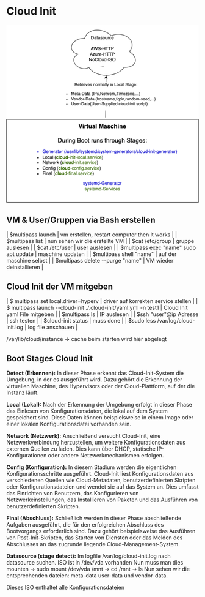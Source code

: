 # Cloud Init

![CloudInit funktionsweise](https://github.com/lauradubach/Projektmanagement/blob/b54d9074a289cf795378d3fca5205d6e6c9d355d/Cloud%20Init.png)

## VM & User/Gruppen via Bash erstellen


| $multipass launch | vm erstellen, restart computer then it works |
| $multipass list | nun sehen wir die erstellte VM |
| $cat /etc/group | gruppe auslesen |
| $cat /etc/user | user auslesen | 
| $multipass exec "name" sudo apt update | maschine updaten |
| $multipass shell "name" | auf der maschine selbst |
| $multipass delete --purge "name" | VM wieder deinstallieren |


## Cloud Init der VM mitgeben

| $ multipass set local.driver=hyperv | driver auf korrekten service stellen |
| $ multipass launch --cloud-init ./.cloud-init/yaml.yml -n test1 | Cloud Init yaml File mitgeben |
| $multipass ls | IP auslesen |
| $ssh "user"@ip Adresse | ssh testen |
| $cloud-init status | muss done |
| $sudo less /var/log/cloud-init.log | log file anschauen |

/var/lib/cloud/instance -> cache beim starten wird hier abgelegt

## Boot Stages Cloud Init

**Detect (Erkennen):**
    In dieser Phase erkennt das Cloud-Init-System die Umgebung, in der es ausgeführt wird. Dazu gehört die Erkennung der virtuellen Maschine, des Hypervisors oder der Cloud-Plattform, auf der die Instanz läuft.

**Local (Lokal):**
    Nach der Erkennung der Umgebung erfolgt in dieser Phase das Einlesen von Konfigurationsdaten, die lokal auf dem System gespeichert sind. Diese Daten können beispielsweise in einem Image oder einer lokalen Konfigurationsdatei vorhanden sein.

**Network (Netzwerk):**
    Anschließend versucht Cloud-Init, eine Netzwerkverbindung herzustellen, um weitere Konfigurationsdaten aus externen Quellen zu laden. Dies kann über DHCP, statische IP-Konfigurationen oder andere Netzwerkmechanismen erfolgen.

**Config (Konfiguration):**
    In diesem Stadium werden die eigentlichen Konfigurationsschritte ausgeführt. Cloud-Init liest Konfigurationsdaten aus verschiedenen Quellen wie Cloud-Metadaten, benutzerdefinierten Skripten oder Konfigurationsdateien und wendet sie auf das System an. Dies umfasst das Einrichten von Benutzern, das Konfigurieren von Netzwerkeinstellungen, das Installieren von Paketen und das Ausführen von benutzerdefinierten Skripten.

**Final (Abschluss):**
    Schließlich werden in dieser Phase abschließende Aufgaben ausgeführt, die für den erfolgreichen Abschluss des Bootvorgangs erforderlich sind. Dazu gehört beispielsweise das Ausführen von Post-Init-Skripten, das Starten von Diensten oder das Melden des Abschlusses an das zugrunde liegende Cloud-Management-System.

**Datasource (stage detect):**
Im logfile /var/log/cloud-init.log nach datasource suchen. ISO ist in /dev/vda vorhanden
Nun muss man dies mounten -> sudo mount /dev/vda /mnt -> cd /mnt  ->  ls
Nun sehen wir die entsprechenden dateien: meta-data user-data und vendor-data. 

Dieses ISO enthaltet alle Konfigurationsdateien 
